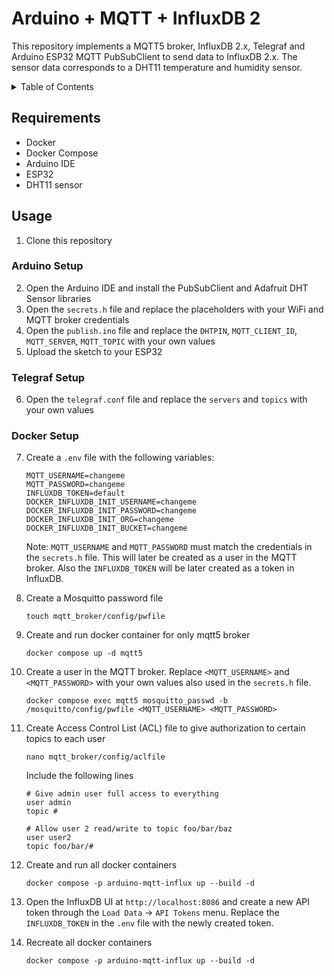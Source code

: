 # Arduino + MQTT + InfluxDB 2

This repository implements a MQTT5 broker, InfluxDB 2.x, Telegraf and Arduino ESP32 MQTT PubSubClient to send data to InfluxDB 2.x. The sensor data corresponds to a DHT11 temperature and humidity sensor.

<details>
<summary>Table of Contents</summary>

- [Requirements](#requirements)
- [Usage](#usage)
    - [Arduino Setup](#arduino-setup)
    - [Telegraf Setup](#telegraf-setup)
    - [Docker Setup](#docker-setup)

</details>

## Requirements

- Docker
- Docker Compose
- Arduino IDE
- ESP32
- DHT11 sensor

## Usage

1. Clone this repository

### Arduino Setup
2. Open the Arduino IDE and install the PubSubClient and Adafruit DHT Sensor libraries
3. Open the `secrets.h` file and replace the placeholders with your WiFi and MQTT broker credentials
4. Open the `publish.ino` file and replace the `DHTPIN`, `MQTT_CLIENT_ID`, `MQTT_SERVER`, `MQTT_TOPIC` with your own values
5. Upload the sketch to your ESP32

### Telegraf Setup
6. Open the `telegraf.conf` file and replace the `servers` and `topics` with your own values

### Docker Setup
7. Create a `.env` file with the following variables:
    ```
    MQTT_USERNAME=changeme
    MQTT_PASSWORD=changeme
    INFLUXDB_TOKEN=default
    DOCKER_INFLUXDB_INIT_USERNAME=changeme
    DOCKER_INFLUXDB_INIT_PASSWORD=changeme
    DOCKER_INFLUXDB_INIT_ORG=changeme
    DOCKER_INFLUXDB_INIT_BUCKET=changeme
    ```

    Note: `MQTT_USERNAME` and `MQTT_PASSWORD` must match the credentials in the `secrets.h` file. This will later be created as a user in the MQTT broker. Also the `INFLUXDB_TOKEN` will be later created as a token in InfluxDB.

8. Create a Mosquitto password file
    ```
    touch mqtt_broker/config/pwfile
    ```

9. Create and run docker container for only mqtt5 broker
    ```
    docker compose up -d mqtt5
    ```

10. Create a user in the MQTT broker. Replace `<MQTT_USERNAME>` and `<MQTT_PASSWORD>` with your own values also used in the `secrets.h` file.
    ```
    docker compose exec mqtt5 mosquitto_passwd -b /mosquitto/config/pwfile <MQTT_USERNAME> <MQTT_PASSWORD>
    ```

11. Create Access Control List (ACL) file to give authorization to certain topics to each user
    ```
    nano mqtt_broker/config/aclfile
    ```
    Include the following lines
    ```
    # Give admin user full access to everything
    user admin
    topic #

    # Allow user 2 read/write to topic foo/bar/baz
    user user2
    topic foo/bar/#
    ```

12. Create and run all docker containers
    ```
    docker compose -p arduino-mqtt-influx up --build -d
    ```

13. Open the InfluxDB UI at `http://localhost:8086` and create a new API token through the `Load Data` -> `API Tokens` menu. Replace the `INFLUXDB_TOKEN` in the `.env` file with the newly created token.

14. Recreate all docker containers
    ```
    docker compose -p arduino-mqtt-influx up --build -d
    ```
